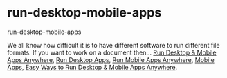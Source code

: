 # run-desktop-mobile-apps
run-desktop-mobile-apps

We all know how difficult it is to have different software to run different file formats. If you want to work on a document then...
[Run Desktop & Mobile Apps Anywhere](https://geekeasier.com/run-desktop-mobile-apps-anywhere/8338/),
[Run Desktop Apps](https://geekeasier.com/run-desktop-mobile-apps-anywhere/8338/),
[Run Mobile Apps Anywhere](https://geekeasier.com/run-desktop-mobile-apps-anywhere/8338/),
[Mobile Apps](https://geekeasier.com/run-desktop-mobile-apps-anywhere/8338/),
[Easy Ways to Run Desktop & Mobile Apps Anywhere](https://geekeasier.com/run-desktop-mobile-apps-anywhere/8338/).
